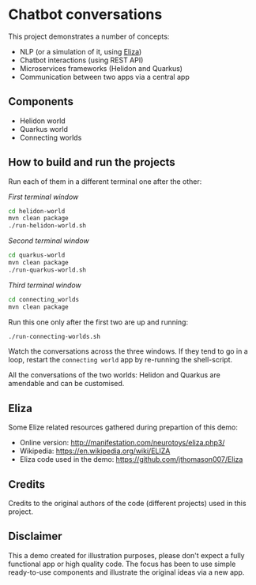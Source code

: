 # Chatbot conversations

This project demonstrates a number of concepts:

- NLP (or a simulation of it, using [Eliza](#Eliza))
- Chatbot interactions (using REST API)
- Microservices frameworks (Helidon and Quarkus) 
- Communication between two apps via a central app

## Components

- Helidon world
- Quarkus world
- Connecting worlds

## How to build and run the projects

Run each of them in a different terminal one after the other:

_First terminal window_
```bash
cd helidon-world
mvn clean package
./run-helidon-world.sh
```

_Second terminal window_
```bash
cd quarkus-world
mvn clean package
./run-quarkus-world.sh
```

_Third terminal window_
```bash
cd connecting_worlds
mvn clean package
```

Run this one only after the first two are up and running:

```bash
./run-connecting-worlds.sh
```

Watch the conversations across the three windows. If they tend to go in a loop, restart the `connecting world` app by re-running the shell-script.

All the conversations of the two worlds: Helidon and Quarkus are amendable and can be customised.

## Eliza

Some Elize related resources gathered during prepartion of this demo:
- Online version: http://manifestation.com/neurotoys/eliza.php3/
- Wikipedia: https://en.wikipedia.org/wiki/ELIZA
- Eliza code used in the demo: https://github.com/jthomason007/Eliza

## Credits

Credits to the original authors of the code (different projects) used in this project.


## Disclaimer

This a demo created for illustration purposes, please don't expect a fully functional app or high quality code.
The focus has been to use simple ready-to-use components and illustrate the original ideas via a new app.  